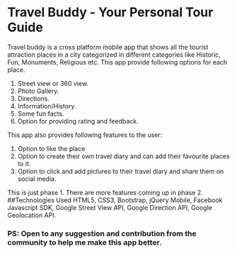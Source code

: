 # Travel Buddy - Your Personal Tour Guide
Travel buddy is a cross platform mobile app that shows all the tourist attraction places in a city categorized in different categories 
like Historic, Fun, Monuments, Religious etc. 
This app provide following options for each place.
  1. Street view or 360 view.
  2. Photo Gallery.
  3. Directions.
  4. Information/History.
  5. Some fun facts.
  6. Option for providing rating and feedback.

This app also provides following features to the user:
  1. Option to like the place
  2. Option to create their own travel diary and can add their favourite places to it.
  3. Option to click and add pictures to their travel diary and share them on social media. 

This is just phase 1. 
There are more features coming up in phase 2.
##Technologies Used
HTML5, CSS3, Bootstrap, jQuery Mobile, Facebook Javascript SDK, Google Street View API, Google Direction API, Google Geolocation API. 

### PS: Open to any suggestion and contribution from the community to help me make this app better.
